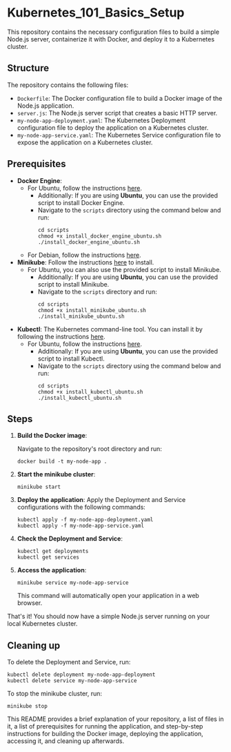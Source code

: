 # Kubernetes_101_Basics_Setup
This repository contains the necessary configuration files to build a simple Node.js server, containerize it with Docker, and deploy it to a Kubernetes cluster.

## Structure

The repository contains the following files:

- `Dockerfile`: The Docker configuration file to build a Docker image of the Node.js application.
- `server.js`: The Node.js server script that creates a basic HTTP server.
- `my-node-app-deployment.yaml`: The Kubernetes Deployment configuration file to deploy the application on a Kubernetes cluster.
- `my-node-app-service.yaml`: The Kubernetes Service configuration file to expose the application on a Kubernetes cluster.

## Prerequisites

- **Docker Engine**:
   - For Ubuntu, follow the instructions [here](https://docs.docker.com/engine/install/ubuntu/).
      - Additionally: If you are using **Ubuntu**, you can use the provided script to install Docker Engine.
      - Navigate to the `scripts` directory using the command below and run:
         ```
         cd scripts
         chmod +x install_docker_engine_ubuntu.sh
         ./install_docker_engine_ubuntu.sh
         ```
   - For Debian, follow the instructions [here](https://docs.docker.com/engine/install/debian/).
- **Minikube**: Follow the instructions [here](https://minikube.sigs.k8s.io/docs/start/) to install.
    - For Ubuntu, you can also use the provided script to install Minikube.
      - Additionally: If you are using **Ubuntu**, you can use the provided script to install Minikube.
      - Navigate to the `scripts` directory and run:
         ```shell
         cd scripts
         chmod +x install_minikube_ubuntu.sh
         ./install_minikube_ubuntu.sh
         ```
- **Kubectl**: The Kubernetes command-line tool. You can install it by following the instructions [here](https://kubernetes.io/docs/tasks/tools/).
   - For Ubuntu, follow the instructions [here](https://kubernetes.io/docs/tasks/tools/install-kubectl-linux/).
      - Additionally: If you are using **Ubuntu**, you can use the provided script to install Kubectl.
      - Navigate to the `scripts` directory using the command below and run:
         ```
         cd scripts
         chmod +x install_kubectl_ubuntu.sh
         ./install_kubectl_ubuntu.sh
         ```
## Steps

1. **Build the Docker image**:

   Navigate to the repository's root directory and run:

   ```shell
   docker build -t my-node-app .
   ```
   
2. **Start the minikube cluster**:
    ```
    minikube start
    ```
3. **Deploy the application**:
    Apply the Deployment and Service configurations with the following commands:
    ```
    kubectl apply -f my-node-app-deployment.yaml
    kubectl apply -f my-node-app-service.yaml
    ```
4. **Check the Deployment and Service**:
    ```
    kubectl get deployments
    kubectl get services
    ```
5. **Access the application**:
    ```
    minikube service my-node-app-service
    ```
   This command will automatically open your application in a web browser.

That's it! You should now have a simple Node.js server running on your local Kubernetes cluster.

## Cleaning up
To delete the Deployment and Service, run:
```
kubectl delete deployment my-node-app-deployment
kubectl delete service my-node-app-service
```
To stop the minikube cluster, run:
```
minikube stop
```

This README provides a brief explanation of your repository, a list of files in it, a list of prerequisites for running the application, and step-by-step instructions for building the Docker image, deploying the application, accessing it, and cleaning up afterwards.
